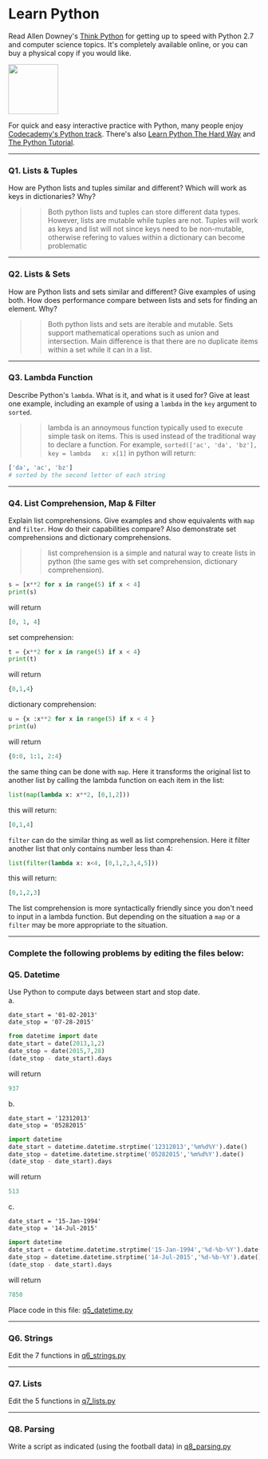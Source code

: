 # Learn Python

Read Allen Downey's [Think Python](http://www.greenteapress.com/thinkpython/) for getting up to speed with Python 2.7 and computer science topics. It's completely available online, or you can buy a physical copy if you would like.

<a href="http://www.greenteapress.com/thinkpython/"><img src="img/think_python.png" style="width: 100px;" target="_blank"></a>

For quick and easy interactive practice with Python, many people enjoy [Codecademy's Python track](http://www.codecademy.com/en/tracks/python). There's also [Learn Python The Hard Way](http://learnpythonthehardway.org/book/) and [The Python Tutorial](https://docs.python.org/2/tutorial/).

---

### Q1. Lists &amp; Tuples

How are Python lists and tuples similar and different? Which will work as keys in dictionaries? Why?

>> Both python lists and tuples can store different data types. However, lists are mutable while tuples are not. Tuples will work as keys and list will not since keys need to be non-mutable, otherwise refering to values within a dictionary can become problematic

---

### Q2. Lists &amp; Sets

How are Python lists and sets similar and different? Give examples of using both. How does performance compare between lists and sets for finding an element. Why?

>> Both python lists and sets are iterable and mutable. Sets support mathematical operations such as union and intersection. Main difference is that there are no duplicate items within a set while it can in a list. 

---

### Q3. Lambda Function

Describe Python's `lambda`. What is it, and what is it used for? Give at least one example, including an example of using a `lambda` in the `key` argument to `sorted`.

>> lambda is an annoymous function typically used to execute simple task on items. This is used instead of the traditional way to declare a function. For example, `sorted(['ac', 'da', 'bz'], key = lambda   x: x[1]` in python will return: 
   ```python
   ['da', 'ac', 'bz']
   # sorted by the second letter of each string  
   ```
---

### Q4. List Comprehension, Map &amp; Filter

Explain list comprehensions. Give examples and show equivalents with `map` and `filter`. How do their capabilities compare? Also demonstrate set comprehensions and dictionary comprehensions.

>> list comprehension is a simple and natural way to create lists in python (the same ges with set comprehension, dictionary comprehension).
   ```python
   s = [x**2 for x in range(5) if x < 4]
   print(s)
   ```
   will return  
   ```python
   [0, 1, 4]
   ```
   set comprehension:
   ```python
   t = {x**2 for x in range(5) if x < 4}
   print(t)
   ```
   will	return	
   ```python
   {0,1,4}
   ```
   dictionary comprehension:
   ```python
   u = {x :x**2 for x in range(5) if x < 4 }
   print(u)
   ```
   will return
   ```python
   {0:0, 1:1, 2:4}
   ```
   the same thing can be done with `map`. Here it transforms the original list to another list by calling the lambda function on each item in the list:
   ```python
   list(map(lambda x: x**2, [0,1,2]))
   ```
   this will return:
   ```python
   [0,1,4]
   ```	
   `filter` can do the similar thing as well as list comprehension. Here it filter another list that only contains number less than 4:
   ```python
   list(filter(lambda x: x<4, [0,1,2,3,4,5]))
   ```
   this will return:
   ```python
   [0,1,2,3]
   ```
   The list comprehension is more syntactically friendly since you don't need to input in a lambda function. But depending on the situation a `map` or a `filter` may be more appropriate to the situation.

---

### Complete the following problems by editing the files below:

### Q5. Datetime
Use Python to compute days between start and stop date.   
a.  

```
date_start = '01-02-2013'    
date_stop = '07-28-2015'
```

>>
   ```python
   from datetime import date
   date_start = date(2013,1,2)
   date_stop = date(2015,7,28)
   (date_stop - date_start).days
   ```
   will return
   ```python
   937
   ```

b.
  
```
date_start = '12312013'  
date_stop = '05282015'  
```

>>
   ```python
   import datetime
   date_start = datetime.datetime.strptime('12312013','%m%d%Y').date()
   date_stop = datetime.datetime.strptime('05282015','%m%d%Y').date()
   (date_stop - date_start).days
   ```
   will return
   ```python
   513
   ```

c.
  
```
date_start = '15-Jan-1994'      
date_stop = '14-Jul-2015'  
```

>>
   ```python
   import datetime
   date_start = datetime.datetime.strptime('15-Jan-1994','%d-%b-%Y').date()
   date_stop = datetime.datetime.strptime('14-Jul-2015','%d-%b-%Y').date()
   (date_stop - date_start).days
   ```
   will return 
   ```python
   7850
   ```

Place code in this file: [q5_datetime.py](python/q5_datetime.py)

---

### Q6. Strings
Edit the 7 functions in [q6_strings.py](python/q6_strings.py)

---

### Q7. Lists
Edit the 5 functions in [q7_lists.py](python/q7_lists.py)

---

### Q8. Parsing
Write a script as indicated (using the football data) in [q8_parsing.py](python/q8_parsing.py)





